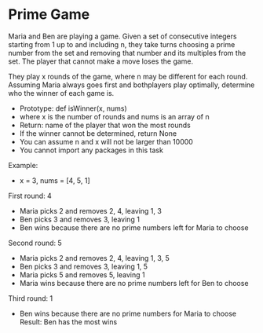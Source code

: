 # Prime Game


Maria and Ben are playing a game. Given a set of consecutive integers starting from 1 up to and including n, they take turns choosing a prime number from the set and removing that number and its multiples from the set. The player that cannot make a move loses the game.

They play x rounds of the game, where n may be different for each round. Assuming Maria always goes first and bothplayers play optimally, determine who the winner of each game is.

  * Prototype: def isWinner(x, nums)
  * where x is the number of rounds and nums is an array of n
  * Return: name of the player that won the most rounds
  * If the winner cannot be determined, return None
  * You can assume n and x will not be larger than 10000
  * You cannot import any packages in this task

Example:

  * x = 3, nums = [4, 5, 1]

First round: 4

  * Maria picks 2 and removes 2, 4, leaving 1, 3
  * Ben picks 3 and removes 3, leaving 1
  * Ben wins because there are no prime numbers left for Maria to choose

Second round: 5

  * Maria picks 2 and removes 2, 4, leaving 1, 3, 5
  * Ben picks 3 and removes 3, leaving 1, 5
  * Maria picks 5 and removes 5, leaving 1
  * Maria wins because there are no prime numbers left for Ben to choose

Third round: 1

  * Ben wins because there are no prime numbers for Maria to choose
Result: Ben has the most wins